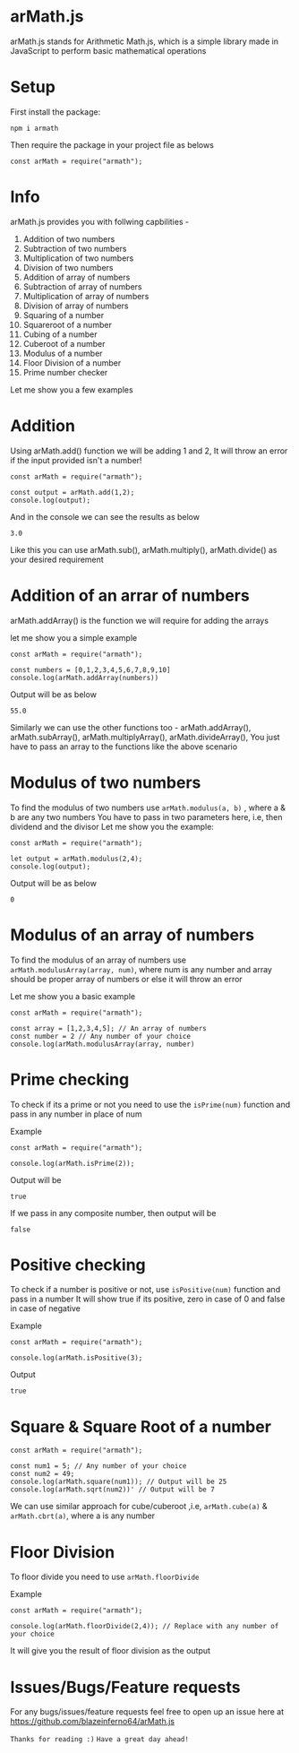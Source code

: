# arMath.js
arMath.js stands for Arithmetic Math.js, which is a simple library made in JavaScript to perform basic mathematical operations

# Setup
First install the package:

```
npm i armath
```

Then require the package in your project file as belows

```
const arMath = require("armath");
```

# Info
arMath.js provides you with follwing capbilities -
1. Addition of two numbers
2. Subtraction of two numbers
3. Multiplication of two numbers
4. Division of two numbers
5. Addition of array of numbers
6. Subtraction of array of numbers
7. Multiplication of array of numbers
8. Division of array of numbers
9. Squaring of a number
10. Squareroot of a number
11. Cubing of a number
12. Cuberoot of a number
13. Modulus of a number
14. Floor Division of a number
15. Prime number checker

Let me show you a few examples
# Addition 
Using arMath.add() function we will be adding 1 and 2,
It will throw an error if the input provided isn't a number!

```
const arMath = require("armath");

const output = arMath.add(1,2);
console.log(output);
```

And in the console we can see the results as below

```
3.0
```

Like this you can use arMath.sub(), arMath.multiply(), arMath.divide() as your desired requirement

# Addition of an arrar of numbers
arMath.addArray() is the function we will require for adding the arrays

let me show you a simple example 

```
const arMath = require("armath");

const numbers = [0,1,2,3,4,5,6,7,8,9,10]
console.log(arMath.addArray(numbers))
```

Output will be as below 

```
55.0
```

Similarly we can use the other functions too - arMath.addArray(), arMath.subArray(), arMath.multiplyArray(), arMath.divideArray(),
You just have to pass an array to the functions like the above scenario

# Modulus of two numbers

To find the modulus of two numbers
use `arMath.modulus(a, b)` , where a & b are any two numbers
You have to pass in two parameters here, i.e, then dividend and the divisor
Let me show you the example:

```
const arMath = require("armath");

let output = arMath.modulus(2,4);
console.log(output);
```

Output will be as below 

```
0
```

# Modulus of an array of numbers
To find the modulus of an array of numbers use `arMath.modulusArray(array, num)`, where num is any number and array should be proper array of numbers or else it will throw an error

Let me show you a basic example

```
const arMath = require("armath");

const array = [1,2,3,4,5]; // An array of numbers
const number = 2 // Any number of your choice
console.log(arMath.modulusArray(array, number)
```

# Prime checking
To check if its a prime or not you need to use the `isPrime(num)` function and pass in any number in place of num

Example

```
const arMath = require("armath");

console.log(arMath.isPrime(2));
```

Output will be 

```
true
```

If we pass in any composite number, then output will be 

```
false
```

# Positive checking
To check if a number is positive or not, use `isPositive(num)` function and pass in a number
It will show true if its positive, zero in case of 0 and false in case of negative

Example

```
const arMath = require("armath");

console.log(arMath.isPositive(3);
```

Output

```
true
```

# Square & Square Root of a number

```
const arMath = require("armath");

const num1 = 5; // Any number of your choice
const num2 = 49;
console.log(arMath.square(num1)); // Output will be 25
console.log(arMath.sqrt(num2))' // Output will be 7
```

We can use similar approach for cube/cuberoot ,i.e, `arMath.cube(a)` & `arMath.cbrt(a)`, where a is any number

# Floor Division

To floor divide you need to use `arMath.floorDivide`

Example

```
const arMath = require("armath");

console.log(arMath.floorDivide(2,4)); // Replace with any number of your choice
```

It will give you the result of floor division as the output

# Issues/Bugs/Feature requests

For any bugs/issues/feature requests feel free to open up an issue here at https://github.com/blazeinferno64/arMath.js

`Thanks for reading :)`
`Have a great day ahead!`
